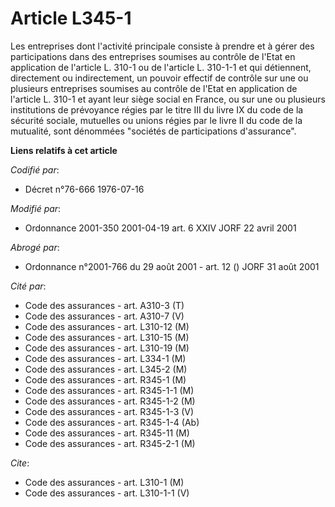# Article L345-1

Les entreprises dont l'activité principale consiste à prendre et à gérer des participations dans des entreprises soumises au
contrôle de l'Etat en application de l'article L. 310-1 ou de l'article L. 310-1-1 et qui détiennent, directement ou
indirectement, un pouvoir effectif de contrôle sur une ou plusieurs entreprises soumises au contrôle de l'Etat en application
de l'article L. 310-1 et ayant leur siège social en France, ou sur une ou plusieurs institutions de prévoyance régies par le
titre III du livre IX du code de la sécurité sociale, mutuelles ou unions régies par le livre II du code de la mutualité,
sont dénommées "sociétés de participations d'assurance".

**Liens relatifs à cet article**

_Codifié par_:

  - Décret n°76-666 1976-07-16

_Modifié par_:

  - Ordonnance 2001-350 2001-04-19 art. 6 XXIV JORF 22 avril 2001

_Abrogé par_:

  - Ordonnance n°2001-766 du 29 août 2001 - art. 12 () JORF 31 août 2001

_Cité par_:

  - Code des assurances - art. A310-3 (T)
  - Code des assurances - art. A310-7 (V)
  - Code des assurances - art. L310-12 (M)
  - Code des assurances - art. L310-15 (M)
  - Code des assurances - art. L310-19 (M)
  - Code des assurances - art. L334-1 (M)
  - Code des assurances - art. L345-2 (M)
  - Code des assurances - art. R345-1 (M)
  - Code des assurances - art. R345-1-1 (M)
  - Code des assurances - art. R345-1-2 (M)
  - Code des assurances - art. R345-1-3 (V)
  - Code des assurances - art. R345-1-4 (Ab)
  - Code des assurances - art. R345-11 (M)
  - Code des assurances - art. R345-2-1 (M)

_Cite_:

  - Code des assurances - art. L310-1 (M)
  - Code des assurances - art. L310-1-1 (V)
